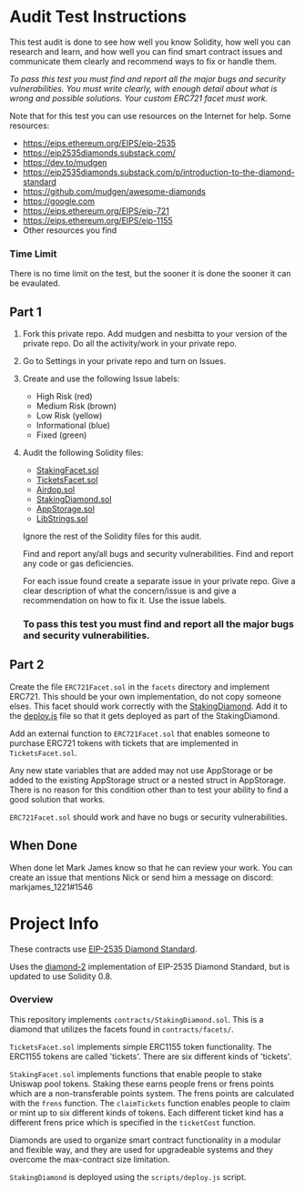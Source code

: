 # Audit Test Instructions

This test audit is done to see how well you know Solidity, how well you can research and learn, and how well you can find smart contract issues and communicate them clearly and recommend ways to fix or handle them.

*To pass this test you must find and report all the major bugs and security vulnerabilities. You must write clearly, with enough detail about what is wrong and possible solutions. Your custom ERC721 facet must work.*

Note that for this test you can use resources on the Internet for help.
Some resources: 
* https://eips.ethereum.org/EIPS/eip-2535
* https://eip2535diamonds.substack.com/
* https://dev.to/mudgen
* https://eip2535diamonds.substack.com/p/introduction-to-the-diamond-standard
* https://github.com/mudgen/awesome-diamonds
* https://google.com
* https://eips.ethereum.org/EIPS/eip-721
* https://eips.ethereum.org/EIPS/eip-1155
* Other resources you find

### Time Limit

There is no time limit on the test, but the sooner it is done the sooner it can be evaulated.

## Part 1
1. Fork this private repo. Add mudgen and nesbitta to your version of the private repo. Do all the activity/work in your private repo.
1. Go to Settings in your private repo and turn on Issues.
1. Create and use the following Issue labels:
    * High Risk (red)
    * Medium Risk (brown)
    * Low Risk (yellow)
    * Informational (blue)
    * Fixed (green)

1. Audit the following Solidity files:
    * [StakingFacet.sol](contracts/facets/StakingFacet.sol)
    * [TicketsFacet.sol](contracts/facets/TicketsFacet.sol)
    * [Airdop.sol](contracts/Airdop.sol)
    * [StakingDiamond.sol](contracts/StakingDiamond.sol)
    * [AppStorage.sol](contracts/libraries/AppStorage.sol)
    * [LibStrings.sol](contracts/libraries/LibStrings.sol)

    Ignore the rest of the Solidity files for this audit.    
    
    Find and report any/all bugs and security vulnerabilities. Find and report any code or gas deficiencies.
    
    For each issue found create a separate issue in your private repo. Give a clear description of what the concern/issue is and give a recommendation on how to fix it. Use the issue labels.
    
    ### To pass this test you must find and report all the major bugs and security vulnerabilities.
    
## Part 2

Create the file `ERC721Facet.sol` in the `facets` directory and implement ERC721. This should be your own implementation, do not copy someone elses. This facet should work correctly with the [StakingDiamond](contracts/StakingDiamond.sol). Add it to the [deploy.js](scripts/deploy.js) file so that it gets deployed as part of the StakingDiamond.

Add an external function to `ERC721Facet.sol` that enables someone to purchase ERC721 tokens with tickets that are implemented in `TicketsFacet.sol`.

Any new state variables that are added may not use AppStorage or be added to the existing AppStorage struct or a nested struct in AppStorage. There is no reason for this condition other than to test your ability to find a good solution that works.

`ERC721Facet.sol` should work and have no bugs or security vulnerabilities. 

## When Done

When done let Mark James know so that he can review your work. You can create an issue that mentions Nick or send him a message on discord: markjames_1221#1546

 


# Project Info

These contracts use [EIP-2535 Diamond Standard](https://eips.ethereum.org/EIPS/eip-2535).

Uses the [diamond-2](https://github.com/mudgen/diamond-2) implementation of EIP-2535 Diamond Standard, but is updated to use Solidity 0.8.

### Overview

This repository implements `contracts/StakingDiamond.sol`. This is a diamond that utilizes the facets found in `contracts/facets/`.

`TicketsFacet.sol` implements simple ERC1155 token functionality. The ERC1155 tokens are called 'tickets'. There are six different kinds of 'tickets'.

 `StakingFacet.sol` implements functions that enable people to stake Uniswap pool tokens. Staking these earns people frens or frens points which are a non-transferable points system. The frens points are calculated with the `frens` function. The `claimTickets` function enables people to claim or mint up to six different kinds of tokens.  Each different ticket kind has a different frens price which is specified in the `ticketCost` function.
 
 Diamonds are used to organize smart contract functionality in a modular and flexible way, and they are used for upgradeable systems and they overcome the max-contract size limitation. 

`StakingDiamond` is deployed using the `scripts/deploy.js` script.



